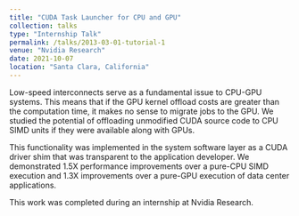 ```yaml
---
title: "CUDA Task Launcher for CPU and GPU"
collection: talks
type: "Internship Talk"
permalink: /talks/2013-03-01-tutorial-1
venue: "Nvidia Research"
date: 2021-10-07
location: "Santa Clara, California"
---
```

Low-speed interconnects serve as a fundamental issue to CPU-GPU systems. This means that if the GPU kernel offload costs are greater than the computation time, it makes no sense to migrate jobs to the GPU. We studied the potential of offloading unmodified CUDA source code to CPU SIMD units if they were available along with GPUs. 

This functionality was implemented in the system software layer as a CUDA driver shim that was transparent to the application developer. We demonstrated 1.5X performance improvements over a pure-CPU SIMD execution and 1.3X improvements over a pure-GPU execution of data center applications.

This work was completed during an internship at Nvidia Research. 
